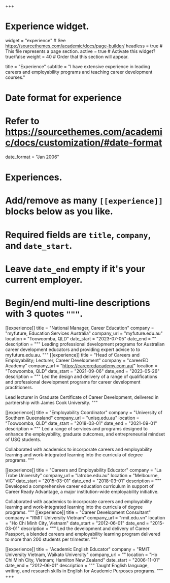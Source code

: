 +++
# Experience widget.
widget = "experience"  # See https://sourcethemes.com/academic/docs/page-builder/
headless = true  # This file represents a page section.
active = true  # Activate this widget? true/false
weight = 40  # Order that this section will appear.

title = "Experience"
subtitle = "I have extensive experience in leading careers and employability programs and teaching career development courses."

# Date format for experience
#   Refer to https://sourcethemes.com/academic/docs/customization/#date-format
date_format = "Jan 2006"

# Experiences.
#   Add/remove as many `[[experience]]` blocks below as you like.
#   Required fields are `title`, `company`, and `date_start`.
#   Leave `date_end` empty if it's your current employer.
#   Begin/end multi-line descriptions with 3 quotes `"""`.
[[experience]]
  title = "National Manager, Career Education"
  company = "myfuture, Education Services Australia"
  company_url = "myfuture.edu.au"
  location = "Toowoomba, QLD"
  date_start = "2023-07-05"
  date_end = ""
  description = """
Leading professional development programs for Australian career development educators and providing expert advice to to myfuture.edu.au.
   """
[[experience]]
  title = "Head of Careers and Employability; Lecturer, Career Development"
  company = "careerED Academy"
  company_url = "https://careeredacademy.com.au/"
  location = "Toowoomba, QLD"
  date_start = "2021-09-06"
  date_end = "2023-05-26"
  description = """
Led the design and delivery of a range of qualifications and professional development programs for career development practitioners.

Lead lecturer in Graduate Certificate of Career Development, delivered in partnership with James Cook University. 
   """
   
   [[experience]]
  title = "Employability Coordinator"
  company = "University of Southern Queensland"
  company_url = "unisq.edu.au"
  location = "Toowoomba, QLD"
  date_start = "2018-03-01"
  date_end = "2021-09-01"
  description = """
  Led a range of  services and programs designed to enhance the employability, graduate outcomes, and entrepreneurial mindset of USQ students.
  
  Collaborated with academics to incorporate careers and employability learning and work-integrated learning into the curricula of degree programs.
   """

[[experience]]
  title = "Careers and Employability Educator"
  company = "La Trobe University"
  company_url = "latrobe.edu.au"
  location = "Melbourne, VIC"
  date_start = "2015-03-01"
  date_end = "2018-03-01"
  description = """
  Developed a comprehensive career education curriculum in support of Career Ready Advantage, a major institution-wide employability initiative.
  
  Collaborated with academics to incorporate careers and employability learning and work-integrated learning into the curricula of degree programs.
  """
[[experience]]
  title = "Career Development Consultant"
  company = "RMIT University Vietnam"
  company_url = "rmit.edu.vn"
  location = "Ho Chi Minh City, Vietnam"
  date_start = "2012-06-01"
  date_end = "2015-03-01"
  description = """
Led the development and delivery of Career Passport, a blended careers and employability learning program delivered to more than 200 students per trimester.
  """
  
  [[experience]]
  title = "Academic English Educator"
  company = "RMIT University Vietnam, Waikato University"
  company_url = ""
  location = "Ho Chi Minh City, Vietnam; Hamilton New Zealand"
  date_start = "2006-11-01"
  date_end = "2012-06-01"
  description = """
Taught English language, writing, and research skills in English for Academic Purposes programs. 
  """
+++


